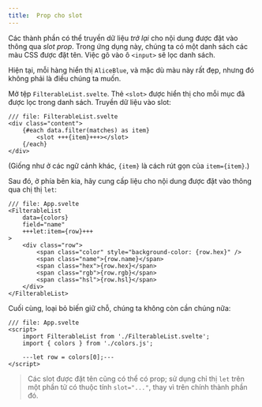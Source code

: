 ```yaml
---
title:  Prop cho slot
---
```


Các thành phần có thể truyền dữ liệu _trở lại_ cho nội dung được đặt vào thông qua _slot prop_. Trong ứng dụng này, chúng ta có một danh sách các màu CSS được đặt tên. Việc gõ vào ô `<input>` sẽ lọc danh sách.

Hiện tại, mỗi hàng hiển thị `AliceBlue`, và mặc dù màu này rất đẹp, nhưng đó không phải là điều chúng ta muốn.

Mở tệp `FilterableList.svelte`. Thẻ `<slot>` được hiển thị cho mỗi mục đã được lọc trong danh sách. Truyền dữ liệu vào slot:

```svelte
/// file: FilterableList.svelte
<div class="content">
	{#each data.filter(matches) as item}
		<slot +++{item}+++></slot>
	{/each}
</div>
```

(Giống như ở các ngữ cảnh khác, `{item}` là cách rút gọn của `item={item}`.)

Sau đó, ở phía bên kia, hãy cung cấp liệu cho nội dung được đặt vào thông qua chị thị `let`:

```svelte
/// file: App.svelte
<FilterableList
	data={colors}
	field="name"
	+++let:item={row}+++
>
	<div class="row">
		<span class="color" style="background-color: {row.hex}" />
		<span class="name">{row.name}</span>
		<span class="hex">{row.hex}</span>
		<span class="rgb">{row.rgb}</span>
		<span class="hsl">{row.hsl}</span>
	</div>
</FilterableList>
```

Cuối cùng, loại bỏ biến giữ chỗ, chúng ta không còn cần chúng nữa:

```svelte
/// file: App.svelte
<script>
	import FilterableList from './FilterableList.svelte';
	import { colors } from './colors.js';

	---let row = colors[0];---
</script>
```

> Các slot được đặt tên cũng có thể có prop; sử dụng chỉ thị `let` trên một phần tử có thuộc tính `slot="..."`, thay vì trên chính thành phần đó.
